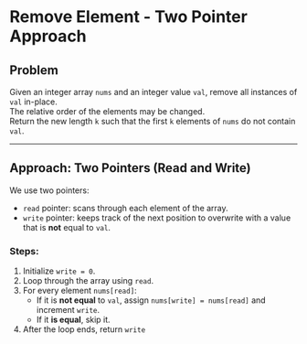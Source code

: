 # Remove Element - Two Pointer Approach

## Problem
Given an integer array `nums` and an integer value `val`, remove all instances of `val` in-place.  
The relative order of the elements may be changed.  
Return the new length `k` such that the first `k` elements of `nums` do not contain `val`.

---

## Approach: Two Pointers (Read and Write)

We use two pointers:
- `read` pointer: scans through each element of the array.
- `write` pointer: keeps track of the next position to overwrite with a value that is **not** equal to `val`.

### Steps:
1. Initialize `write = 0`.
2. Loop through the array using `read`.
3. For every element `nums[read]`:
   - If it is **not equal** to `val`, assign `nums[write] = nums[read]` and increment `write`.
   - If it **is equal**, skip it.
4. After the loop ends, return `write`
